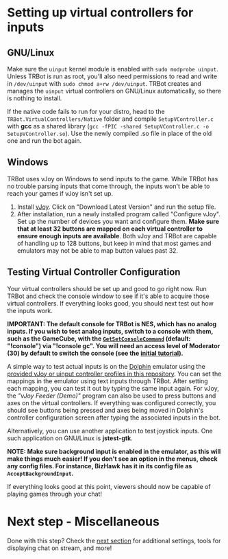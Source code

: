 # Setting up virtual controllers for inputs
## GNU/Linux
Make sure the `uinput` kernel module is enabled with `sudo modprobe uinput`. Unless TRBot is run as root, you'll also need permissions to read and write in `/dev/uinput` with `sudo chmod a+rw /dev/uinput`. TRBot creates and manages the `uinput` virtual controllers on GNU/Linux automatically, so there is nothing to install.

If the native code fails to run for your distro, head to the `TRBot.VirtualControllers/Native` folder and compile `SetupVController.c` with **gcc** as a shared library (`gcc -fPIC -shared SetupVController.c -o SetupVController.so`). Use the newly compiled .so file in place of the old one and run the bot again.

## Windows
TRBot uses vJoy on Windows to send inputs to the game. While TRBot has no trouble parsing inputs that come through, the inputs won't be able to reach your games if vJoy isn't set up.

1. Install [vJoy](https://sourceforge.net/projects/vjoystick/files/Beta/Configurable/CC290512/). Click on "Download Latest Version" and run the setup file.
2. After installation, run a newly installed program called "Configure vJoy". Set up the number of devices you want and configure them. **Make sure that at least 32 buttons are mapped on each virtual controller to ensure enough inputs are available**. Both vJoy and TRBot are capable of handling up to 128 buttons, but keep in mind that most games and emulators may not be able to map button values past 32.

## Testing Virtual Controller Configuration
Your virtual controllers should be set up and good to go right now. Run TRBot and check the console window to see if it's able to acquire those virtual controllers. If everything looks good, you should next test out how the inputs work.

**IMPORTANT: The default console for TRBot is NES, which has no analog inputs. If you wish to test analog inputs, switch to a console with them, such as the GameCube, with the [`GetSetConsoleCommand`](../TRBot/TRBot.Commands/Commands/GetSetConsoleCommand.cs) (default: "!console") via "!console gc". You will need an access level of Moderator (30) by default to switch the console (see the [initial tutorial](./Setup-Init.md#Connecting)).**

A simple way to test actual inputs is on the [Dolphin](https://dolphin-emu.org/) emulator using the [provided vJoy or uinput controller profiles in this repository](../Controller%20Configs/Dolphin). You can set the mappings in the emulator using text inputs through TRBot. After setting each mapping, you can test it out by typing the same input again. For vJoy, the *"vJoy Feeder (Demo)"* program can also be used to press buttons and axes on the virtual controllers. If everything was configured correctly, you should see buttons being pressed and axes being moved in Dolphin's controller configuration screen after typing the associated inputs in the bot.

Alternatively, you can use another application to test joystick inputs. One such application on GNU/Linux is **jstest-gtk**.

**NOTE: Make sure background input is enabled in the emulator, as this will make things much easier! If you don't see an option in the menus, check any config files. For instance, BizHawk has it in its config file as `AcceptBackgroundInput`.**

If everything looks good at this point, viewers should now be capable of playing games through your chat!

# Next step - Miscellaneous
Done with this step? Check the [next section](./Setup-Misc.md) for additional settings, tools for displaying chat on stream, and more!
